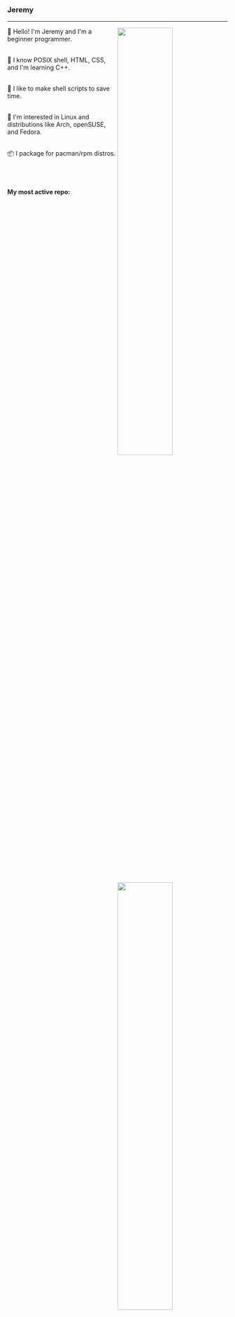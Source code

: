 ### Jeremy

---

<a href="https://github.com/jtbx">
  <img align="right" width="50%" src="https://github-readme-stats.vercel.app/api?username=jtbx&show_icons=true&title_color=ffffff&text_color=ffffff&icon_color=ffffff&bg_color=222222">
  <img align="right" width="50%" src="https://github-readme-streak-stats.herokuapp.com/?user=jtbx&currStreakLabel=ffffff&sideLabels=ffffff&currStreakNum=ffffff&sideNums=ffffff&dates=ffffff&ring=ff7000&fire=ff7000&stroke=ffffff&background=222222">
  <img align="right" width="50%" src="https://github-readme-stats.vercel.app/api/top-langs/?username=jtbx&layout=compact&title_color=ffffff&text_color=ffffff&icon_color=ffffff&bg_color=222222" alt="jtbx" />
</a>


👋 Hello! I'm Jeremy and I'm a beginner programmer.<br/><br/>

🧠 I know POSIX shell, HTML, CSS, and I'm learning C++.<br/><br/>

📜 I like to make shell scripts to save time.<br/><br/>

🐧 I'm interested in Linux and distributions like Arch, openSUSE, and Fedora.<br/><br/>

📦 I package for pacman/rpm distros. <br/><br/><br/><br/>

**My most active repo:**<br/><br/>

<a href="https://github.com/jtbx/dwm">
  <img align="left" width="45%" src="https://github-readme-stats.vercel.app/api/pin/?username=jtbx&repo=dwm&title_color=58a6ff&text_color=ffffff&icon_color=ffffff&bg_color=222222">
 </a>
